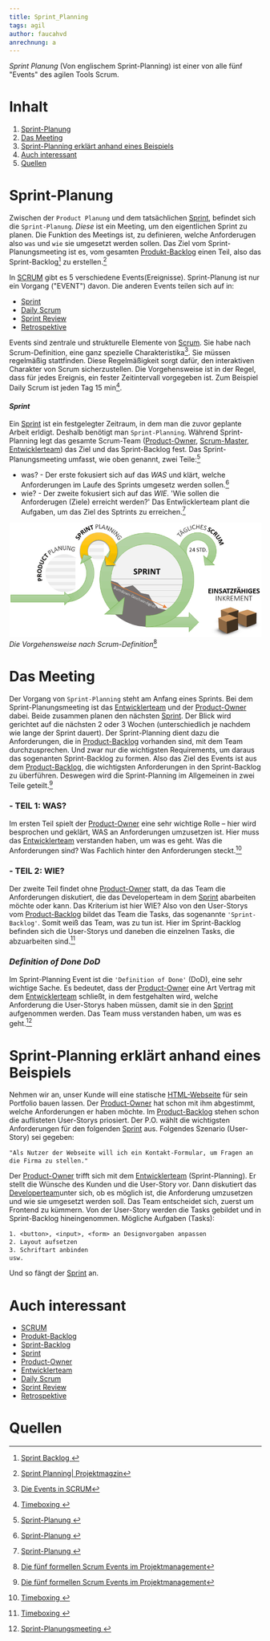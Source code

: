 ```yaml
---
title: Sprint_Planning
tags: agil
author: faucahvd
anrechnung: a
---
```


*Sprint Planung* (Von englischem Sprint-Planning) ist einer von alle fünf "Events" des agilen Tools Scrum.
# Inhalt
1. [Sprint-Planung](#sprint-planung)
2. [Das Meeting](#das-meeting)
3. [Sprint-Planning erklärt anhand eines Beispiels](#sprint-Planning-erklärt-anhand-eines-beispiels)
4. [Auch interessant](#auch-interessant)
5. [Quellen](#quellen)

# Sprint-Planung

Zwischen der `Product Planung` und dem tatsächlichen [Sprint](#sprint), befindet sich die `Sprint-Planung`.
*Diese* ist ein Meeting, um den eigentlichen Sprint zu planen. Die Funktion des Meetings ist, zu definieren, welche Anforderugen also `was` und `wie` sie umgesetzt werden sollen. Das Ziel vom Sprint-Planungsmeeting ist es, vom gesamten [Produkt-Backlog](Product_Backlog.md) einen Teil, also das Sprint-Backlog[^8] zu erstellen.[^1]

In [SCRUM](SCRUM.md) gibt es 5 verschiedene Events(Ereignisse). Sprint-Planung ist nur ein Vorgang ("EVENT") davon.
Die anderen Events teilen sich auf in: 
+ [Sprint](Sprint.md)
+ [Daily Scrum](Daily_Scrum.md)
+ [Sprint Review](Sprint_Review.md)
+ [Retrospektive](Retrospective.md) 

Events sind zentrale und strukturelle Elemente von [Scrum](SCRUM.md). Sie habe nach Scrum-Definition, eine ganz spezielle Charakteristika[^2]. Sie müssen regelmäßig stattfinden. Diese Regelmäßigkeit sorgt dafür, den interaktiven Charakter von Scrum sicherzustellen. Die Vorgehensweise ist in der Regel, dass für jedes Ereignis, ein fester Zeitintervall vorgegeben ist. Zum Beispiel Daily Scrum ist jeden Tag 15 min[^4].
   
#### *__Sprint__*  
Ein [Sprint](Sprint.md) ist ein festgelegter Zeitraum, in dem man die zuvor geplante Arbeit erldigt. Deshalb benötigt man `Sprint-Planning`. Während Sprint-Planning legt das gesamte Scrum-Team ([Product-Owner](Product_Owner.md), [Scrum-Master](Rollen_Scrum.md), [Entwicklerteam](Rollen_Scrum.md)) das Ziel und das Sprint-Backlog fest. Das Sprint-Planungsmeeting umfasst, wie oben genannt, zwei Teile:[^6]
- was? - Der erste fokusiert sich auf das *WAS* und klärt, welche Anforderungen im Laufe des Sprints umgesetz werden sollen.[^6]
- wie? - Der zweite fokusiert sich auf das *WIE*. 'Wie sollen die Anforderugen (Ziele) erreicht werden?' Das Entwlicklerteam plant die Aufgaben, um das Ziel des Sptrints zu erreichen.[^6]


![SCRUM](Sprint_Planning//sprint-planungsmeeting.png)  
*Die Vorgehensweise nach Scrum-Definition*[^3]

# Das Meeting
Der Vorgang von `Sprint-Planning` steht am Anfang eines Sprints. Bei dem Sprint-Planungsmeeting ist das [Entwicklerteam](Rollen_Scrum.md) und der [Product-Owner](Product_Owner.md) dabei. Beide zusammen planen den nächsten [Sprint](#sprint). Der Blick wird gerichtet auf die nächsten 2 oder 3 Wochen (unterschiedlich je nachdem wie lange der Sprint dauert). Der Sprint-Planning dient dazu die Anforderungen, die in [Product-Backlog](Product_Backlog.md) vorhanden sind, mit dem Team durchzusprechen. Und zwar nur die wichtigsten Requirements, um daraus das sogenanten Sprint-Backlog zu formen. Also das Ziel des Events ist aus dem [Product-Backlog](Product_Backlog.md), die wichtigsten Anforderungen in den Sprint-Backlog zu überführen. Deswegen wird die Sprint-Planning im Allgemeinen in zwei Teile geteilt.[^3]

### - TEIL 1: WAS?
Im ersten Teil spielt der [Product-Owner](Product_Owner.md) eine sehr wichtige Rolle – hier wird besprochen und geklärt, WAS an Anforderungen umzusetzen ist. Hier muss das [Entwicklerteam](Rollen_Scrum.md) verstanden haben, um was es geht. Was die Anforderungen sind? Was Fachlich hinter den Anforderungen steckt.[^4]

### - TEIL 2: WIE?
Der zweite Teil findet ohne [Product-Owner](Product_Owner.md) statt, da das Team die Anforderungen diskutiert, die das Developerteam in dem [Sprint](Sprint.md) abarbeiten möchte oder kann. Das Kriterium ist hier WIE? Also von den User-Storys vom [Product-Backlog](Product_Backlog.md) bildet das Team die Tasks, das sogenannte `'Sprint-Backlog'`. Somit weiß das Team, was zu tun ist. Hier im Sprint-Backlog befinden sich die User-Storys und daneben die einzelnen Tasks, die abzuarbeiten sind.[^4]

### *Definition of Done DoD*
Im Sprint-Planning Event ist die ``'Definition of Done'`` (DoD), eine sehr wichtige Sache. Es bedeutet, dass der [Product-Owner](Product_Owner.md) eine Art Vertrag mit dem [Entwicklerteam](Rollen_Scrum.md) schließt, in dem festgehalten wird, welche Anforderung die User-Storys haben müssen, damit sie in den [Sprint](Sprint.md) aufgenommen werden. Das Team muss verstanden haben, um was es geht.[^5]

# Sprint-Planning erklärt anhand eines Beispiels #

Nehmen wir an, unser Kunde will eine statische [HTML-Webseite](https://stadtprofil-fuerth.de/#contact) für sein Portfolio bauen lassen. Der [Product-Owner](Product_Owner.md) hat schon mit ihm abgestimmt, welche Anforderungen er haben möchte. Im [Product-Backlog](Product_Backlog.md) stehen schon die auflisteten User-Storys priosiert. Der P.O. wählt die wichtigsten Anforderungen für den folgenden [Sprint](Sprint.md) aus. Folgendes Szenario (User-Story) sei gegeben: 
```
"Als Nutzer der Webseite will ich ein Kontakt-Formular, um Fragen an die Firma zu stellen."
```
Der [Product-Owner](Product_Owner.md) trifft sich mit dem [Entwicklerteam](Rollen_Scrum.md) (Sprint-Planning). Er stellt die Wünsche des Kunden und die User-Story vor. Dann diskutiert das [Developerteam](Rollen_Scrum.md)unter sich, ob es möglich ist, die Anforderung umzusetzen und wie sie umgesetzt werden soll. Das Team entscheidet sich, zuerst um Frontend zu kümmern. Von der User-Story werden die Tasks gebildet und in Sprint-Backlog hineingenommen. 
Mögliche Aufgaben (Tasks): 
```
1. <button>, <input>, <form> an Designvorgaben anpassen
2. Layout aufsetzen
3. Schriftart anbinden
usw. 
```
Und so fängt der [Sprint](Sprint.md) an. 

# Auch interessant
+ [SCRUM](SCRUM.md)
+ [Produkt-Backlog](Product_Backlog.md)
+ [Sprint-Backlog](sorry-keon-lint)
+ [Sprint](Sprint.md)
+ [Product-Owner](Product_Owner.md)
+ [Entwicklerteam](Rollen_Scrum.md)
+ [Daily Scrum](Daily_Scrum.md)
+ [Sprint Review](Sprint_Review.md)
+ [Retrospektive](Retrospective.md)
 
# Quellen
[^1]: [Sprint Planning| Projektmagzin](https://www.projektmagazin.de/methoden/sprint-planning)
[^2]: [Die Events in SCRUM](https://www.agile-heroes.de/magazine/scrum-events)
[^3]: [Die fünf formellen Scrum Events im Projektmanagement](https://projektmanagement-zentrum.ch/2019/03/04/scrum-events/)
[^4]: [Timeboxing ](https://projektmanagement-zentrum.ch/2019/03/04/scrum-events/)
[^5]: [Sprint-Planungsmeeting ](https://projektmanagement-zentrum.ch/2019/03/04/scrum-events/)
[^6]: [Sprint-Planung ](https://www.atlassian.com/de/agile/scrum/sprint-planning)
[^7]: [Product Backlog ](https://www.projektmagazin.de/glossarterm/product-backlog)  
[^8]: [Sprint Backlog ](https://www.projektmagazin.de/glossarterm/sprint-backlog)